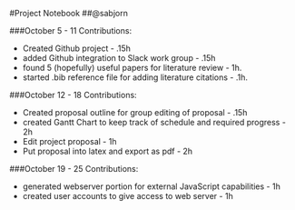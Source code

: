 #Project Notebook
##@sabjorn

###October 5 - 11
Contributions:
 * Created Github project - .15h
 * added Github integration to Slack work group - .15h
 * found 5 (hopefully) useful papers for literature review - 1h.
 * started .bib reference file for adding literature citations - .1h.

###October 12 - 18
Contributions:
 * Created proposal outline for group editing of proposal - .15h
 * created Gantt Chart to keep track of schedule and required progress - 2h
 * Edit project proposal - 1h
 * Put proposal into latex and export as pdf - 2h

###October 19 - 25
Contributions:
 * generated webserver portion for external JavaScript capabilities - 1h
 * created user accounts to give access to web server - 1h	